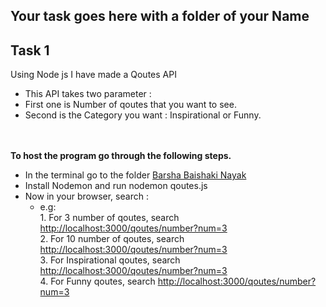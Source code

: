 ## Your task goes here with a folder of your Name
## Task 1

Using Node js I have made a Qoutes API 
- This API takes two parameter :
- First one is Number of qoutes that you want to see.
- Second is the Category you want : Inspirational or Funny.

                               
<br><br>**To host the program go through the following steps.**<br>

- In the terminal go to the folder [Barsha Baishaki Nayak](../induction-2021-2nd-yr/BackendDevelopmentusingNode/TaskSubmission/BarshaBaishakiNayak)
- Install Nodemon and run nodemon qoutes.js
- Now in your browser, search : <br>
   - e.g:  <br>
              1. For 3 number of qoutes, search [http://localhost:3000/qoutes/number?num=3](http://localhost:3000/qoutes/number?num=3)<br>
              2. For 10 number of qoutes, search [http://localhost:3000/qoutes/number?num=3](http://localhost:3000/qoutes/number?num=10)<br>
              3. For Inspirational qoutes, search [http://localhost:3000/qoutes/number?num=3](http://localhost:3000/qoutes/catregory?cat=inspirational)<br>
              4. For Funny qoutes, search [http://localhost:3000/qoutes/number?num=3](http://localhost:3000/qoutes/catregory?cat=funny)<br>
